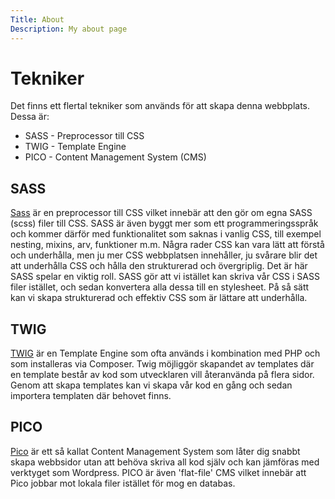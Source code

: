 ```yaml
---
Title: About
Description: My about page
---
```


# Tekniker

Det finns ett flertal tekniker som används för att skapa denna webbplats.
Dessa är:
- SASS - Preprocessor till CSS
- TWIG - Template Engine
- PICO - Content Management System (CMS)

## SASS
[Sass](https://sass-lang.com/guide/#preprocessing) är en preprocessor till CSS vilket innebär att den gör om egna SASS (scss) filer till CSS. SASS är även byggt mer som ett programmeringsspråk och kommer därför med funktionalitet som saknas i vanlig CSS, till exempel nesting, mixins, arv, funktioner m.m. Några rader CSS kan vara lätt att förstå och underhålla, men ju mer CSS webbplatsen innehåller, ju svårare blir det att underhålla CSS och hålla den strukturerad och övergriplig. 
Det är här SASS spelar en viktig roll. SASS gör att vi istället kan skriva vår CSS i SASS filer istället, och sedan konvertera alla dessa till en stylesheet. På så sätt kan vi skapa strukturerad och effektiv CSS som är lättare att underhålla.

## TWIG
[TWIG](https://twig.symfony.com/doc/3.x/intro.html) är en Template Engine som ofta används i kombination med PHP och som installeras via Composer. Twig möjliggör skapandet av templates där en template består av kod som utvecklaren vill återanvända på flera sidor. Genom att skapa templates kan vi skapa vår kod en gång och sedan importera templaten där behovet finns.

## PICO
[Pico](https://picocms.org/) är ett så kallat Content Management System som låter dig snabbt skapa webbsidor utan att behöva skriva all kod själv och kan jämföras med verktyget som Wordpress. PICO är även 'flat-file' CMS vilket innebär att Pico jobbar mot lokala filer istället för mog en databas.
